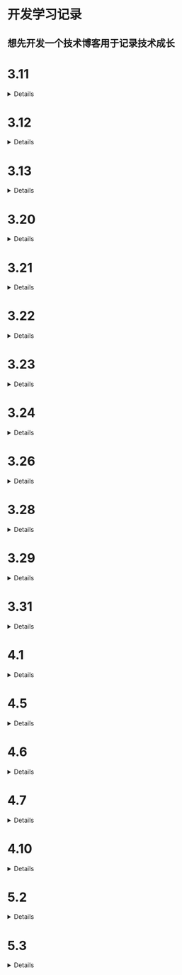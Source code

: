 # 开发学习记录

## 想先开发一个技术博客用于记录技术成长

# 3.11

<details>
学习小满的vue3视频
</details>

# 3.12

<details>

在自己的GitHub创建私有仓库想存储毕设代码时,发现代理出错,查询原因是之前工作的时候设置了个

`git config credential.https://code.gxbtxc.com.provider=generic`

- **_AI回答:_**

<details>
        1. 该 URL 配置的作用
        用途：credential.https://code.gxbtxc.com.provider=generic 表示 Git 在访问 https://code.gxbtxc.com 这个 URL 时,使用 generic 类型的凭证提供程序(Credential Provider)进行认证。
        generic 凭证提供程序：通常指代默认的凭据存储方式(如明文存储或系统密钥环),也可能是公司内部定制的认证工具(例如集成 LDAP 或双因素认证)
        适用场景：当你需要从私有仓库(如公司内网 GitLab、GitHub Enterprise 等)拉取或推送代码时,Git 会通过此配置自动处理认证流程,避免每次手动输入用户名和密码。

       1. 你当初设置此配置的可能原因
       (1) 公司私有仓库的访问需求
           私有仓库域名：code.gxbtxc.com 可能是你前公司的私有代码托管平台(类似 GitHub、GitLab 的企业版)。你需要通过 Git 配置来适配其认证方式。
           定制化认证流程：公司可能要求使用特定的凭证管理工具(如 multiOTP Credential Provider 或其他双因素认证工具),而非 Git 默认的缓存或存储方式

       git config --global --unset 的作用
           用途：用于删除全局 Git 配置中的 特定键值对(如公司私有仓库的凭证提供方式)。
           你的场景：需要移除残留的公司私有仓库配置 credential.https://code.gxbtxc.com.provider,确保 Git 不再使用旧公司的认证逻辑。
           操作建议：
           git config --global --unset credential.https://code.gxbtxc.com.provider
           执行后,通过 git config --global --list 确认该配置项已消失

       git credential reject 的作用
           用途：用于 清除已缓存的凭证(如旧密码或 Token)。
           适用场景：如果之前通过 store 或 cache 模式缓存了旧公司仓库的密码,需通过此命令清除缓存。
           操作建议：
           交互式输入条件(如协议、域名等)清除匹配的缓存凭证
           echo -e "protocol=https\nhost=code.gxbtxc.com" | git credential reject
           该命令会删除与 code.gxbtxc.com 相关的缓存凭证

</details>
最后,我使用了

`git config --global --unset credential.https://code.gxbtxc.com.provider`
来删除了该配置

</details>

# 3.13

<details>
使用SourceTree上传毕设前后端代码到GitHub仓库
我先是create创建了本地仓库,然后文件状态会显示文件夹内忽略列表以外的文件,我选择全部添加到暂存区,然后提交到本地仓库,最后push到远程仓库
**注意：**在push之前,需要先pull,防止远程仓库有更新,导致push失败

这里上传完前端没有问题,但是到上传后端Django代码的时候就有问题了,不知道为什么,我在创建本地仓库时
SourceTree并没有识别到我的文件,经过查询是因为文件夹下生成的.gitignore忽略文件配置里是写的 _ 也就是忽略所有
我尝试将配置文件中的 _ 改为.idea/ 后,就可以识别到我文件夹下的文件了,然后也忽略掉了IDEA环境下的额外文件
顺带我这步操作也删除了文件夹下的.git文件,不过应该不是这个的原因

</details>

# 3.20

<details>
想起了当初实习工作的一些东西：
git工作流当时优化完后，主要是分成了主分支、版本发布分支、功能分支
前端路由用了动态路由，路由数据存在数据库
前端那种组件的选项数据作为字典数据存在数据库，加载的时候查询出来，然后渲染到页面上

更改了Trae编辑器的Markdown预览插件的设置，关闭了滚动更新，这下不会跟着一起滚动了
今天效率有点低，主要是了解了一些技术栈相关的事：
博客技术选型有 vitepress、Astro

Astro：基于 Vue 的静态网站生成器

- 官方文档：
- 非官方文档：

vitepress: 基于 vite 的静态网站生成器

- 非官方文档：https://vitepress.yiov.top/preface.html#%E5%AE%98%E6%96%B9
- 官方文档：https://vitepress.dev/zh/guide/getting-started

python斗罗的博客：https://cpython666.github.io/web-intro/development-diary.html

前端优秀开发者工具大集合：https://weekly.shanyue.tech/tool/

Shiina's Blog（使用Astro）：https://qingxia-ela.github.io/Shiina-Astro-Blog/blog/

看了一下犹豫要不要用pnpm

前端练习grid青蛙小游戏：https://flexboxfroggy.com/ https://github.com/thomaspark/flexboxfroggy/

一纸简历（简历参考）：https://cv.devtool.tech/
大厂面试每日一题：https://q.shanyue.tech/mock

看了程序员山月的模拟面试视频：【小伙备战 2024 前端春招，有关 http、模块化、构建、monorepo 等问题】 https://www.bilibili.com/video/BV1ZF4m157qV/?share_source=copy_web&vd_source=1d524887c6055dda8735271990b69ac4

调了谷歌devtool的console设置，打勾了Enable custom formatters，这样可以在console中查看对象的属性

当初实习做的项目用的应该就是这个若依的后台管理框架，还是vue2的= =
终于解决了当初实习困扰我的表格正好铺满页面不出现滚动条的问题(_^▽^_)：
【table铺满屏幕剩余高度 分页组件保持在右下角的优化方案及混入方法mixins】 https://www.bilibili.com/video/BV1uX4y1Y7p1/?share_source=copy_web&vd_source=1d524887c6055dda8735271990b69ac4

假设this.tableHeight = '500px'表格高度

1. 首先，计算页面高度
   console.log("window",window)来查看window对象的属性
   查看里面的innerHeight(页面高度)和innerWidth属性，由于打开了检查窗口，所以这时显示的innerHeight会小，还是直接打印console.log("window.innerHeight",window.innerHeight)比较好

2. 计算顶部面包屑高度
   去项目下Layout里的index.vue看这些元素，不确定就注释掉看一下
   去看里面封装的面包屑组件源码中的line-height属性,假设是50px，那就是50px

3. 计算顶部页签高度
   去看TagsView组件源码样式里的height属性，假设是34px，那就是34px

4. 计算搜索栏高度
   拿到dom元素进行打印
   找到el-form的ref="queryForm"
   console.log("queryForm",this.$refs.queryForm.$el.offsetHeight)

5. 计算按钮高度
   去按钮那的row增加一个比如ref="page"的属性然后打印它的高度
   console.log("page",this.$refs.page.$el.offsetHeight)

6. 计算分页组件高度
   找到封装好的分页组件源码点进去，看最外层包裹class的padding
   给组件增加一个ref="pagination"的属性
   console.log("pagination",this.$refs.pagination.$el.offsetHeight)
   这里拿到的offsetHeight并不包含margin-top和margin-bottom,具体可以去devtool看那个包含图，包含的是padding-top、border-top、border-bottom、padding-bottom这些

这里肯定是有偏差的，得结合devtool查看元素点击检查一下，比如漏的padding和下面的border

查看得知分页组件的高度是32，那么它上下还有32的距离, 就是64，所以计算应该是-64
所以在mounted()里
this.tableHeight = window.innerHeight - 杂七杂八的
因为要实时监听窗口大小变化，所以还要加上监听事件
window.addEventListener('resize', ()=>{
this.tableHeight = window.innerHeight - 杂七杂八的
})
又因为如果页面窗口拉的特别小，比如说500往下
得要增加一个判断，比如说判断大于300就显示计算结果，否则就固定300
window.addEventListener('resize', ()=>{
this.tableHeight = window.innerHeight - 杂七杂八的:300
})
还要照顾到面包屑组件变化时的情况，找到面包屑hamburger里的:is-active="sidebar.opened"，它是存储在vuex里的，所以需要监听vuex里的sidebar
store.watch(
state => state.app.sidebar.opened,
(newValue, oldValue) => {
setTimeout(()=>{
this.tableHeight = window.innerHeight - 杂七杂八的
},200)
// 这里是要等待面包屑组件变化后再计算，不然会出现计算错误
}
)

我们不可能每个页面都写这么多，所以可以封装一个混入方法mixins
(Vue 3 的替代方案：Composition API
Composition API 通过函数封装逻辑，解决了 mixins 的核心痛点)

去mixin文件夹下创建一个js自己写了，确保健壮性！

</details>

# 3.21

<details>

回顾了实习的内容
尝试了使用Sunshine内网串流平板当副屏
更新了foobar2000

</details>

# 3.22

<details>

查询了一下前端性能优化的一些指标
https://cloud.tencent.com/developer/article/1920962
比如在项目构建阶段压缩图片等

AI回答:
二、评判性能的核心指标

1. 关键性能指标
   FCP（首次内容渲染时间） 首次显示文本、图像等内容的耗时，反映“白屏时间”。理想值：≤2秒
   LCP（最大内容渲染时间） 视口中最大元素（如图片、标题）加载完成的时间。核心指标，影响SEO排名，目标：≤2.5秒
   TTI（可交互时间） 页面完全可响应操作的时间，要求主线程无长任务阻塞。理想值：≤3.8秒
   CLS（累积布局偏移） 页面元素意外位移的稳定性指标，目标值：≤0.1
2. 其他重要指标
   FID（首次输入延迟）：用户首次交互到浏览器响应的延迟，应**<100ms**
   Speed Index（速度指数）：衡量页面内容填充速度，Lighthouse评分依据

三、测量工具与方法

1. 开发阶段工具
   Lighthouse 集成于Chrome DevTools，提供FCP、LCP、TTI等指标的实验室数据及优化建议
   Chrome Performance面板 录制页面加载过程，分析长任务、资源加载时序，定位阻塞点
   Web Vitals库 编程式获取真实用户性能数据，支持生产环境监控：
2. 生产环境监控
   RUM（真实用户监控） 通过Performance API采集用户端指标：
   第三方服务 使用Sentry、New Relic等工具自动采集性能数据并生成报告

四、优化加载时间的核心手段

1. 资源体积优化
   代码压缩与拆分 使用Webpack/Terser压缩JS/CSS，按路由拆分代码（Vue的() => import()或React的lazy）
   图片优化 转换为WebP格式，懒加载非首屏图片，使用< picture >适配设备

用SPEK软件检测了一下真无损和假无损音频的区别，假的会在16k和24k被切一刀
下载了挺多无损音乐

确定了博客技术栈，纯文档的话还是用Git Pages + VitePress比较好，博客另外分开
Vue3 + Express + MySQL + Element-Plus
？AI说后端用NestJS对TS支持更好，Koa则是更轻量
明天尝试用Git Pages + VitePress搭建博客

</details>

# 3.23

<details>

简单了解了一下Flutter是什么，后续考虑学习一下
一个用dart语言编写的跨平台应用开发框架

今天没怎么学习，明天开始动手= =

</details>

# 3.24

<details>

想起了工作时，同事让我修改前端项目的一个地址，那个是配置npm私仓的
关于monorepo和npm私仓的区别:
**AI回答:**
你提到的修改 **npm 私仓地址**（即配置私有镜像源或企业私有仓库）属于 **包管理工具的配置范畴**，与 Monorepo 模式本身没有直接关系，但两者在大型项目中可能会结合使用。以下是详细解释：

---

### 一、npm 私仓的作用与 Monorepo 的关系

1. **npm 私仓的核心作用**  
   私有仓库（如 Nexus、Verdaccio 等）用于托管企业内部开发的私有包，或缓存公共包（如 npm 官方源的镜像）。修改私仓地址的目的是让 `npm install` 时优先从私有仓库拉取依赖，而非公共源。这适用于任何项目（无论是否为 Monorepo），目的是解决以下问题：
   - **安全隔离**：保护企业代码不外泄。
   - **加速安装**：通过镜像缓存减少公共源网络延迟。
   - **依赖管控**：统一版本，避免直接依赖不可控的公共包。

2. **与 Monorepo 的潜在关联**  
   在 Monorepo 项目中，若存在多个子包需要共享私有依赖（如内部工具库或业务组件），通常会将这些私有包发布到私仓，并在 Monorepo 中统一配置私仓地址。此时，修改私仓地址是 **Monorepo 依赖管理的前置条件**。例如：
   - 子包 A 和子包 B 均依赖私有包 `@internal/utils`，需通过私仓安装。
   - 在根目录的 `.npmrc` 中配置 `registry=https://私有仓库地址`，所有子包安装依赖时均会继承此配置[6](@ref)[12](@ref)[32](@ref)。

---

### 二、Monorepo 对依赖管理的特殊要求

1. **依赖共享与提升**  
   Monorepo 中多个子项目可能共享同一依赖（如 React、Lodash），工具如 pnpm 通过硬链接和符号链接优化存储和安装速度。例如：
   - pnpm 将依赖统一存储在全局仓库，子项目的 `node_modules` 通过硬链接指向该仓库，避免重复下载[6](@ref)[32](@ref)。
   - 若私仓中存在共享依赖的特定版本，Monorepo 可通过统一配置确保所有子项目使用一致版本。

2. **私有依赖的跨项目引用**  
   在 Monorepo 中，子项目可通过 `workspace:*` 协议直接引用本地其他子项目（无需发布到私仓），但若私有包需独立版本管理，仍需发布到私仓供其他项目使用[25](@ref)[41](@ref)。例如：
   ```json
   // 子项目 package.json
   {
     "dependencies": {
       "@internal/utils": "workspace:*", // 本地直接引用
       "@internal/core": "1.0.0" // 从私仓安装
     }
   }
   ```

---

### 三、你的操作场景分析

你实习时修改的 npm 私仓地址，可能是为了：

1. **访问企业内部私有包**：项目依赖的某些包是企业内部开发并托管在私仓的。
2. **统一依赖源**：确保团队所有成员从同一源安装依赖，避免版本混乱。

**与 Monorepo 的关联可能性**：

- 如果你的项目未来演变为 Monorepo 结构，私仓配置会成为其依赖管理的一部分。
- 若当时项目已包含多个子模块（如组件库 + 主应用），则可能隐含 Monorepo 的雏形，私仓配置是其协作基础[12](@ref)[41](@ref)。

---

### 四、总结

- **npm 私仓配置**是依赖来源管理，适用于任何项目类型。
- **Monorepo 模式**是代码仓库结构设计，强调多项目统一管理。
- 两者结合的场景：Monorepo 中的子项目需从私仓安装共享依赖，此时私仓地址需全局配置[6](@ref)[32](@ref)。

你当时的操作更偏向基础依赖管理，但若项目复杂度升级为 Monorepo，私仓配置会成为其协作流程的重要环节。

**你的意思是monorepo是一种项目结构设计，每个子项目可以通过pnpm通过链接指向所需依赖；而私仓则是用于统一管理公司内部代码所需依赖吗？
那看样子项目得要十分庞大并且一个项目下有多个小项目，或者说是中间件？才会用到这个monorepo吗？个人项目开发有没有必要使用**呢？

**AI回答:**
对于个人开发者，若当前项目简单，可暂缓采用 Monorepo；但若计划构建技术产品矩阵（如开源库 + 示例工程），Monorepo 能显著提升开发效率

**那我个人项目应该用npm还是pnpm？需要建私仓吗？怎么建？**
AI回答:

### 一、个人项目选择 **npm 还是 pnpm**？

#### 1. **npm 的适用场景**

- **简单轻量**：适用于小型项目或快速原型开发，无需复杂依赖管理，安装简单（Node.js 自带）[1](@ref)[15](@ref)。
- **兼容性优先**：某些老旧项目或工具链可能对 pnpm 支持不足，此时建议用 npm。
- **开发习惯**：若习惯 npm 的脚本命令（如 `npm run dev`）且无性能痛点，无需切换。

#### 2. **pnpm 的适用场景**

- **多依赖项目**：若项目依赖较多（如框架、工具链等），pnpm 通过硬链接和全局缓存节省磁盘空间，避免重复安装 [15](@ref)[16](@ref)。
- **潜在扩展性**：若未来可能发展为多包项目（如组件库 + 主应用），pnpm 原生支持 Monorepo，目录结构更清晰 [26](@ref)[69](@ref)。
- **性能敏感**：pnpm 安装速度更快，尤其依赖版本一致时，并行下载和缓存机制优势明显 [16](@ref)。

#### 3. **决策建议**

- **推荐 pnpm**：除非项目极小或依赖特殊，否则 pnpm 的磁盘和性能优势更优。例如，一个包含 TypeScript、Vue3、Vite 的现代前端项目，使用 pnpm 可节省 40% 以上的依赖体积 [16](@ref)。
- **迁移成本**：若已有项目使用 npm，可逐步过渡。pnpm 兼容 npm 命令（如 `pnpm install` 等效于 `npm install`），配置文件（package.json）无需修改 [15](@ref)。

---

### 二、个人项目是否需要搭建 **私有仓库**？

#### 1. **需要私仓的场景**

- **私有包发布**：开发内部工具库或组件库，需在多个个人项目中复用，但不想公开到 npm 官方源。
- **依赖管控**：对第三方依赖做定制化修改（如修复开源库的 Bug），需托管修改后的版本。
- **网络优化**：通过私仓缓存公共包（如 npm、淘宝源），提升安装速度并降低网络依赖 [76](@ref)[39](@ref)。

#### 2. **无需私仓的场景**

- **纯公开依赖**：所有依赖均来自 npm 官方或公共镜像源（如淘宝源），无需隔离或定制。
- **单项目无复用**：无跨项目共享代码的需求，直接使用公共包管理即可。

#### 3. **搭建私仓的简易方案**

若需搭建私仓，推荐使用 **Verdaccio**（轻量、免费、支持 npm/yarn/pnpm）[76](@ref)[39](@ref)，步骤如下：

1. **安装 Node.js**：版本需 ≥ v12 [48](@ref)。
2. **全局安装 Verdaccio**：
   ```bash
   npm install -g verdaccio
   ```
3. **启动服务**：
   ```bash
   verdaccio
   # 或通过 pm2 守护进程（推荐）
   pm2 start verdaccio
   ```
4. **配置 npm 源**：
   ```bash
   npm set registry http://localhost:4873/
   ```
5. **发布私有包**：
   ```bash
   npm login --registry http://localhost:4873  # 登录
   npm publish --registry http://localhost:4873  # 发布
   ```

---

### 三、综合方案推荐

| **场景**             | **工具选择**    | **私仓需求**       | **参考方案**                                    |
| -------------------- | --------------- | ------------------ | ----------------------------------------------- |
| 小型单项目，依赖简单 | npm             | 无需               | 直接使用 npm + 公共镜像源                       |
| 中大型项目，依赖复杂 | pnpm            | 按需（若有私有包） | pnpm + Verdaccio（可选）[16](@ref)[69](@ref)    |
| 多项目共享代码库     | pnpm + Monorepo | 建议搭建           | pnpm workspace + Verdaccio [26](@ref)[76](@ref) |

**注**：若选择搭建私仓，建议通过 Nginx 配置 HTTPS 和域名访问，并定期备份存储目录（默认路径为 `~/.local/share/verdaccio`）[39](@ref)[48](@ref)。

**CJS是什么？ESM又是什么？**
AI回答:
CJS（CommonJS）和ESM（ECMAScript Modules）是JavaScript中两种主流的模块化规范，它们在语法、加载机制和应用场景上有显著差异。以下是两者的详细对比：

---

### **一、CJS（CommonJS）**

#### **1. 定义与背景**

CJS是**Node.js默认的模块化规范**，诞生于2009年，旨在解决服务器端JavaScript的模块化问题。它通过同步加载机制实现模块的导入和导出[1](@ref)[44](@ref)[46](@ref)。

#### **2. 核心语法**

- **导出模块**：使用`module.exports`或`exports`：
  ```javascript
  // 导出对象
  module.exports = { name: 'CJS', add: (a, b) => a + b };
  // 或命名导出
  exports.foo = () => console.log('Hello');
  ```
- **导入模块**：使用`require()`函数：
  ```javascript
  const { add } = require('./math.js');
  console.log(add(2, 3)); // 5
  ```

#### **3. 核心特性**

- **同步加载**：模块在运行时同步加载，适用于本地文件系统（如Node.js服务器）[1](@ref)[40](@ref)。
- **值的拷贝**：导入的是模块的**副本**，原始模块内部值的变化不会影响导入的副本[24](@ref)[52](@ref)。
- **动态性**：支持动态路径（如`require(pathVariable)`）和条件加载（如`if`语句中加载模块）[58](@ref)。

#### **4. 应用场景**

- **Node.js后端开发**：因其同步特性与Node.js生态深度集成。
- **旧项目维护**：早期前端工具链（如Webpack）通过转换支持CJS。

---

### **二、ESM（ECMAScript Modules）**

#### **1. 定义与背景**

ESM是**ES6（ECMAScript 2015）引入的官方模块化标准**，旨在统一浏览器和服务器端的模块化方案，支持静态分析和异步加载[40](@ref)[41](@ref)[44](@ref)。

#### **2. 核心语法**

- **导出模块**：使用`export`或`export default`：
  ```javascript
  // 命名导出
  export const name = 'ESM';
  export const add = (a, b) => a + b;
  // 默认导出
  export default function () {
    /* ... */
  }
  ```
- **导入模块**：使用`import`：
  ```javascript
  import { add } from './math.js';
  console.log(add(2, 3)); // 5
  ```

#### **3. 核心特性**

- **静态加载**：模块依赖在编译时确定，支持静态分析（如Tree Shaking优化）[1](@ref)[58](@ref)。
- **值的引用**：导入的是模块的**实时引用**，原模块值变化会同步到所有引用处[24](@ref)[52](@ref)。
- **异步加载**：浏览器中通过`<script type="module">`异步加载，Node.js中需配置`type: "module"`或使用`.mjs`后缀[46](@ref)[44](@ref)。
- **严格模式**：默认启用严格模式，顶层`this`为`undefined`[41](@ref)。

#### **4. 应用场景**

- **现代浏览器与前端工程**：支持原生模块化，配合打包工具（如Rollup、Webpack）实现高效构建。
- **Node.js新项目**：从Node.js 13.2.0起原生支持ESM[46](@ref)。
- **跨环境复用代码**：同一模块可同时在浏览器和Node.js中运行。

---

### **三、CJS与ESM的关键区别**

| **特性**         | **CJS**                        | **ESM**                                    |
| ---------------- | ------------------------------ | ------------------------------------------ |
| **加载时机**     | 运行时动态加载（同步）         | 编译时静态分析（异步）[1](@ref)[58](@ref)  |
| **值传递**       | 导出值的拷贝                   | 导出值的引用[24](@ref)[52](@ref)           |
| **语法**         | `require()` / `module.exports` | `import` / `export`                        |
| **作用域**       | 无严格模式限制                 | 默认严格模式，模块级作用域[41](@ref)       |
| **循环依赖处理** | 可能导致未初始化问题           | 静态解析确保引用有效[1](@ref)[24](@ref)    |
| **环境支持**     | Node.js原生支持                | 需配置或现代浏览器支持[44](@ref)[46](@ref) |

---

### **四、互操作性与兼容性**

1. **CJS引用ESM**  
   在Node.js中，CJS无法直接通过`require()`导入ESM模块，必须使用`import()`动态导入：

   ```javascript
   // CJS文件
   import('./esm-module.mjs').then((module) => module.foo());
   ```

2. **ESM引用CJS**  
   ESM可直接导入CJS模块，但具名导出需通过`default`访问：
   ```javascript
   // ESM文件
   import cjsModule from './cjs-module.js';
   console.log(cjsModule.namedExport);
   ```

---

### **五、总结与选择建议**

- **CJS**：适合Node.js后端、旧项目维护，依赖动态加载场景。
- **ESM**：适合现代前端、跨环境项目，需Tree Shaking或严格代码分析。
- **趋势**：ESM是JavaScript的未来标准，新项目建议优先采用[40](@ref)[54](@ref)。

两者的差异源于设计目标和应用场景的不同，理解其核心机制有助于在不同工程中做出合理选择。

那我一个node不能同时存在npm和pnpm吗？大不了我同一个项目只使用其中一种。
AI回答:

### 一、Node.js 能否同时存在 npm 和 pnpm？

**可以共存**，且两者不会直接冲突。以下是关键点：

1. **npm 是 Node.js 原生工具**  
   每个 Node.js 版本自带对应的 npm（例如 Node.js v18 自带 npm v9），无需单独安装。通过 `nvm` 切换 Node 版本时，npm 会自动同步切换 [6](@ref)[7](@ref)。

2. **pnpm 是独立安装的全局工具**  
   pnpm 通过 `npm install -g pnpm` 安装，其二进制文件存储在 Node.js 的全局目录下（如 `~/.nvm/versions/node/<version>/bin`），与 npm 共享同一环境 [7](@ref)[8](@ref)。

3. **共存原理**  
   npm 和 pnpm 通过不同的命令调用（`npm` vs `pnpm`），底层依赖管理逻辑独立。例如：
   - npm 使用 `node_modules` 扁平化存储依赖。
   - pnpm 通过硬链接和符号链接管理全局存储（`~/.pnpm-store`） [46](@ref)[58](@ref)。

---

### 二、如何在同一项目中只使用一种包管理器？

**完全可行且推荐**，但需注意以下规则：

#### 1. **初始化项目时明确选择**

- **npm 项目**：使用 `npm init` 初始化，依赖写入 `package-lock.json`。
- **pnpm 项目**：使用 `pnpm init` 初始化，依赖写入 `pnpm-lock.yaml` [9](@ref)[18](@ref)。

#### 2. **禁止混用命令**

- **错误示例**：在同一个项目中先后执行 `npm install` 和 `pnpm install`，会导致 `node_modules` 结构混乱，引发依赖解析问题。
- **正确做法**：始终使用单一工具管理依赖。若需切换，需先删除 `node_modules` 和锁文件（`package-lock.json` 或 `pnpm-lock.yaml`） [31](@ref)[58](@ref)。

#### 3. **解决兼容性问题**

- **幽灵依赖**：从 npm/yarn 迁移到 pnpm 时，可能因依赖隔离性增强而暴露未声明的依赖。需通过 `.npmrc` 配置 `shamefully-hoist=true` 或手动补全依赖 [31](@ref)。
- **版本锁定**：迁移时使用 `pnpm import` 命令将 `package-lock.json` 转换为 `pnpm-lock.yaml`，确保版本一致性 [9](@ref)。

---

### 三、多 Node 版本下的注意事项

1. **切换 Node 版本需重装 pnpm**  
   使用 `nvm` 切换 Node 版本后，原全局安装的 pnpm 会失效，需在新版本中重新执行 `npm install -g pnpm` [8](@ref)[7](@ref)。

2. **镜像与缓存配置独立**  
   npm 和 pnpm 的镜像源（Registry）和缓存路径需分别配置：

   ```bash
   # npm 配置镜像
   npm config set registry https://registry.npmmirror.com

   # pnpm 配置镜像
   pnpm config set registry https://registry.npmmirror.com
   ```

   全局缓存路径也可通过 `pnpm config set store-dir` 自定义 [7](@ref)[10](@ref)。

---

### 四、总结与建议

| **场景**       | **推荐方案**                                                                            |
| -------------- | --------------------------------------------------------------------------------------- |
| 新项目开发     | 优先选择 pnpm（节省磁盘、安装快、依赖隔离强），尤其适合 Monorepo [58](@ref)[46](@ref)。 |
| 旧项目维护     | 保持原有工具链（如 npm 或 Yarn），避免迁移成本。                                        |
| 多工具共存环境 | 通过 `nvm` 管理多 Node 版本，按需安装 pnpm。确保项目内工具统一 [8](@ref)[7](@ref)。     |

**最终结论**：  
Node.js 可同时安装 npm 和 pnpm，但同一项目需严格使用单一包管理器。pnpm 在性能和资源效率上优势显著，推荐作为现代项目的首选工具。

</details>

# 3.26

<details>

昨天摸鱼了一天，今天不能再摸鱼了
继续看视频搓博客,VitePress官方文档在`https://vitepress.dev/zh/guide/getting-started`
这边使用pnpm安装依赖
首先下载pnpm,这边我打开项目用的是Trae

```bash
npm install -g pnpm
```

然后下载Vitepress

```bash
pnpm add -D vitepress
```

然后初始化项目

```
pnpm vitepress init
```

会出现一个命令行向导，这边选择的是

- Site title: Welcome to my Site
- Site description: DtZNB's Blog
- Theme: Default Theme + Customization(Add custom CSS and layout slots)
- Use TypeScript: No
- Add VitePress npm scripts to package.json: Yes(是否要添加npm脚本,当然是要的，启动命令打包命令都要用)

简单介绍每个文件含义：

- `.vitepress` 文件夹：配置文件目录，包括主题配置、路由配置、插件配置等。
- `theme` 目录。自定义主题配置，CSS样式等。
- `config.mjs` 最核心的文件，各种配置导航栏、侧边栏、标题什么的都是在这里。
- `node_modules` 依赖文件夹。
- `api-examples.md`和`markdown-examples.md`是两个示例文件。
- `index.md`是主页文件。
- `package.json` 和 `pnpm-lock.yaml` 是项目的依赖和锁定文件，包管理工具会根据这些文件来安装和管理项目的依赖。

docs:dev 脚本将启动具有即时热更新的本地开发服务器。使用以下命令运行它：
`pnpm run docs:dev`

`config.mjs` 和 `index.md` 是可以配置的核心文件。

</details>

# 3.28

<details>
昨天又摸鱼了一天，好有罪恶感，不行，必须加油！
给个人知识库网站做了个Logo, 是可爱的赫萝！

</details>

# 3.29

<details>

在给站点logo引用iconfont的svg图标时，出现语法错误，经过检查发现问题在于使用了双引号，而不是单引号，和svg代码冲突，所以需要将双引号改为单引号。

utils文件夹放自动路由的工具

**_你给我通俗易懂、详细的解释一下符号链接、目录类型的符号链接、statSync和lstatSync的区别和应用场景，并写一个通俗易懂的总结提供给我用于记录。_**
AI回答:

# 符号链接与文件系统检查方法详解

## 符号链接是什么？

符号链接就像是一个快捷方式，它指向文件系统中的另一个位置。你可以把它想象成一个路标，告诉系统："真正的文件/文件夹在那边！"

## 目录类型的符号链接

目录类型的符号链接是专门指向文件夹的符号链接。就像你在桌面上创建一个指向"我的文档"文件夹的快捷方式一样。

在Windows中创建目录符号链接的命令：

```
mklink /D C:\快捷方式 C:\真实文件夹
```

## statSync 与 lstatSync 的区别

想象你是一个邮递员：

1. **statSync**：你看到一个门牌号，如果它是一个指示牌（符号链接），你会跟着指示牌去找真正的房子，然后了解那个房子的情况。
2. **lstatSync**：你只关心门牌号本身，不管它是真正的房子还是指示牌，你只报告你直接看到的东西。

## 应用场景

### statSync 适用场景：

1. **文件内容操作**：当你想读取或写入文件内容，不管它是真实文件还是链接。

   ```javascript
   // 读取文件内容，不管它是真实文件还是指向文件的链接
   const content = fs.readFileSync(filePath, 'utf-8');
   ```

2. **目录遍历**：当你想列出目录中的所有文件，包括通过链接访问的文件。
   ```javascript
   // 遍历目录内容，包括链接指向的目录
   if (fs.statSync(path).isDirectory()) {
     const files = fs.readdirSync(path);
   }
   ```

### lstatSync 适用场景：

1. **链接检测**：当你需要知道一个路径是否为符号链接。

   ```javascript
   // 检查是否为符号链接
   if (fs.lstatSync(path).isSymbolicLink()) {
     console.log('这是一个符号链接');
   }
   ```

2. **安全检查**：防止通过符号链接访问未授权的文件。

   ```javascript
   // 防止用户通过符号链接访问系统文件
   if (fs.lstatSync(userPath).isSymbolicLink()) {
     throw new Error('不允许使用符号链接');
   }
   ```

3. **备份工具**：区分实际文件和链接，可能只需要备份链接信息。

## 通俗总结

**符号链接**：电脑世界的"指路牌"，指向其他文件或文件夹。

**目录类型符号链接**：专门指向文件夹的"指路牌"。

**statSync**：跟着"指路牌"走，告诉你目的地的情况。

- 适用于：需要处理实际内容的场景，不关心是否是链接。

**lstatSync**：只看"指路牌"本身，不关心它指向哪里。

- 适用于：需要知道路径本身性质的场景，特别是检测符号链接。

在文件系统操作中，如果你关心"最终内容"，用statSync；如果你关心"路径本身的性质"，用lstatSync。

**_那按照现在我需要给vitepress写一个自动路由，避免config里重复操作编写md路径，那用哪个比较好？无论是健壮性还是安全性的角度考虑。_**

AI回答:

# VitePress自动路由实现选择

对于VitePress自动路由生成，从健壮性和安全性角度考虑，我建议使用`fs.statSync`方法。原因如下：

1. **健壮性**：使用`statSync`可以正确处理符号链接指向的实际内容，确保所有文档都能被正确包含在路由中，无论它们是直接存在还是通过符号链接引用的。

2. **用户体验**：大多数用户期望符号链接的行为与实际文件/文件夹一致，使用`statSync`能满足这一期望。

3. **安全性考虑**：在VitePress这类静态站点生成器中，安全风险相对较低，因为它们在构建时处理文件，而不是在运行时响应用户请求。

**_那我用lstatSync不行吗？会有什么后果？_**
AI回答:

# 使用 lstatSync 的影响分析

如果在 VitePress 自动路由中使用 `lstatSync` 而不是 `statSync`，可能会产生以下后果：

1. **符号链接处理问题**：如果你的文档目录中包含指向其他文档目录的符号链接，`lstatSync` 不会跟踪这些链接，导致链接指向的文档不会被包含在侧边栏中。

2. **不完整的文档结构**：用户可能会发现某些通过符号链接引用的文档无法在侧边栏中找到，造成导航体验不一致。

3. **维护困难**：如果团队成员习惯使用符号链接组织文档，使用 `lstatSync` 会导致这些组织方式失效，需要改变团队的工作习惯。

在大多数情况下，对于文档站点生成，使用 `statSync` 是更合理的选择，因为它能确保所有可访问的文档都被正确包含，无论它们是直接存在还是通过符号链接引用的。

不过，如果你的项目有特殊需求，比如：

- 明确不希望包含符号链接指向的内容
- 需要对符号链接进行特殊处理
- 有安全考虑，不希望通过符号链接访问项目外的文件

那么使用 `lstatSync` 也是有其合理性的。

最终选择应该基于你的具体需求和项目特点。

</details>

# 3.31

<details>

昨天摸鱼了一天，今天不能摸鱼了。
继续写博客，上次在写自动路由的js

# 关于 export const 写法的解释

`export const set_sidebar = (pathname) => { }` 这种写法是 ES6 模块导出语法，它有以下几个特点：

1. **模块导出**：`export` 关键字用于将函数、对象或变量从一个模块导出，使其可以在其他文件中通过 `import` 语句引入使用。

2. **常量声明**：`const` 关键字声明了一个名为 `set_sidebar` 的常量，这个常量不能被重新赋值。

3. **箭头函数**：`(pathname) => { }` 是 ES6 的箭头函数语法，它创建了一个接收 `pathname` 参数的函数。

这种写法在现代 JavaScript 开发中非常常见，特别是在使用模块化开发时。

**_用params.length和let file in params不都是一样的吗？_**

AI回答:

# 关于数组遍历方式的区别

`for (let file in params)` 和使用 `params.length` 的普通 for 循环在遍历数组时有重要区别：

1. `for...in` 循环遍历的是对象的可枚举属性，包括原型链上的属性，而不仅仅是数组索引。

2. 使用 `for...in` 遍历数组时，`file` 变量是字符串类型的索引（如 "0", "1", "2"），而不是数组元素本身。

3. 如果数组被扩展了（例如添加了自定义属性），`for...in` 也会遍历这些属性。

在你的代码中，使用 `for...in` 可能会导致以下问题：

```javascript:h:\doc-demo.vitepress\utils\auto_sidebar.js
// 当前写法
for (let file in params) {
  // file 是字符串索引，如 "0", "1", "2"
  // params[file] 才是实际的数组元素
  const dir = path.join(path1, params[file]);
  // ...
}

// 更好的写法
for (let i = 0; i < params.length; i++) {
  // 直接获取数组元素
  const item = params[i];
  const dir = path.join(path1, item);
  // ...
}

// 或者使用 for...of（更现代的写法）
for (const item of params) {
  const dir = path.join(path1, item);
  // ...
}
```

虽然在简单情况下两种方式可能都能工作，但使用 `for...of` 或普通 for 循环是处理数组的更安全、更标准的方式。

**_那三者的优缺点在哪呢？_**

AI回答:

# 三种数组遍历方式的优缺点比较

三种常见的数组遍历方式各有优缺点：

## 1. for...in 循环

```javascript
for (let index in array) {
  const item = array[index];
  // 使用item...
}
```

**优点：**

- 语法简洁
- 可以遍历对象的所有可枚举属性

**缺点：**

- 不适合遍历数组，因为它会遍历所有可枚举属性，包括原型链上的属性
- 遍历顺序不一定按照数组索引顺序
- 返回的索引是字符串类型，需要额外转换
- 性能通常较差

## 2. 传统 for 循环

```javascript
for (let i = 0; i < array.length; i++) {
  const item = array[i];
  // 使用item...
}
```

**优点：**

- 完全控制迭代过程，可以灵活控制索引
- 可以方便地访问当前索引和元素
- 可以轻松实现反向遍历或跳过特定元素
- 性能较好

**缺点：**

- 语法较冗长
- 容易出现边界错误（如 `<=` 写成 `<`）
- 需要手动管理索引变量

## 3. for...of 循环

```javascript
for (const item of array) {
  // 使用item...
}
```

**优点：**

- 语法简洁明了
- 专为遍历可迭代对象（如数组）设计
- 直接获取元素值，不需要通过索引访问
- 可以与 `break` 和 `continue` 一起使用
- 适用于各种可迭代对象（数组、字符串、Map、Set等）

**缺点：**

- 无法直接获取当前索引（可以通过 `entries()` 方法解决）
- 不能像传统 for 循环那样灵活控制迭代过程

## 在你的代码中的建议

对于你的自动侧边栏生成代码，推荐使用 `for...of` 循环，因为它既简洁又专为数组设计：

```javascript
// 开始遍历params
for (const item of params) {
  // 拼接目录
  const dir = path.join(path1, item);
  // 后续代码...
}
```

如果需要同时获取索引和元素，可以使用：

```javascript
for (const [index, item] of params.entries()) {
  // 使用index和item...
}
```

**_为什么vitepress的文件后缀是mjs_**
AI回答:

# 关于 VitePress 文件使用 .mjs 后缀的原因

VitePress 配置文件使用 `.mjs` 后缀主要有以下几个原因：

1. **明确的 ES 模块标识**：`.mjs` 后缀明确表示这是一个 ES 模块文件，而不是传统的 CommonJS 模块。Node.js 会将 `.mjs` 文件始终视为 ES 模块，无需额外配置。

2. **支持 ES 模块语法**：使用 `.mjs` 可以直接使用 `import/export` 语法，而不需要在 `package.json` 中设置 `"type": "module"`。

3. **与 Vite 保持一致**：VitePress 基于 Vite 构建，Vite 本身推荐使用 ES 模块语法，使用 `.mjs` 后缀与 Vite 的设计理念保持一致。

4. **避免配置冲突**：在某些项目中，可能已经将 `.js` 文件配置为 CommonJS 模块，使用 `.mjs` 可以避免这种冲突。

在你的配置文件中，可以看到使用了 ES 模块的导入语法：

```javascript:h:\doc-demo.vitepress\config.mjs
import { defineConfig } from 'vitepress'
import { set_sidebar } from './utils/auto_sidebar';
```

如果你更习惯使用 `.js` 后缀，也可以将文件改名为 `config.js`，但需要确保项目的 `package.json` 中设置了 `"type": "module"`，或者在导入时使用完整的文件名（包括扩展名）。

**_为什么我切换到/DailyRecord/这个页面是404错误呢？_**
AI回答:
我发现问题所在了。当访问/DailyRecord/路径时出现404错误，是因为DailyRecord目录下没有index.md文件。在VitePress中，当访问一个目录时，默认会寻找该目录下的index.md文件作为入口。我需要在DailyRecord目录下创建一个index.md文件，作为该目录的入口页面。

意思就是，每个文件夹都需要有一个index.md文件，作为该文件夹的入口页面，才能被访问到。

</details>

# 4.1

<details>

今天修改了很多样式，主要是侧边栏

</details>

# 4.5

<details>

把实习手册电子版搞完了，等老师验收无误就打印

</details>

# 4.6

<details>

摸鱼

</details>

# 4.7

<details>

无语了，老师像个入机答非所问
手动补一下实习评语

</details>

# 4.10

<details>

重启开发工作
尝试推送到github
知道了git push -u origin master的意思是将本地的master分支推送到远程的master分支，并将本地的master分支与远程的master分支关联起来，这样下次就直接可以用git push了

Page设置GitHub Action自动部署
去action设置工作流

</details>

# 5.2

<details>

完成了密钥和PAT的设置，现在自动部署成功了，不过CSS样式没有生效，需要再研究一下

</details>

# 5.3

<details>

把Cherry-Studio从setup版换成portable版，现在可以正常使用了
成功部署文档博客

</details>
